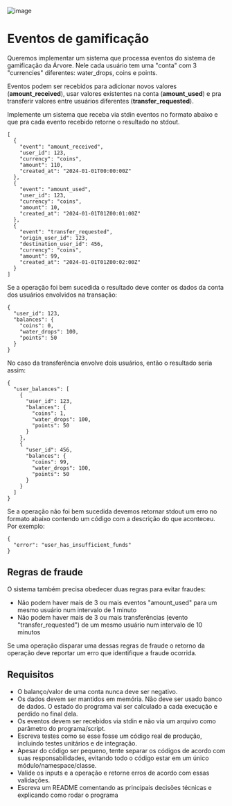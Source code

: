 ![image](https://assets-global.website-files.com/61155c49f7b752684a9f0584/61201e989ae795462db99155_logo-arvore.svg)

# Eventos de gamificação

Queremos implementar um sistema que processa eventos do sistema de gamificação da Árvore. Nele cada usuário tem uma "conta" com 3 "currencies" diferentes: water_drops, coins e points.

Eventos podem ser recebidos para adicionar novos valores (**amount_received**), usar valores existentes na conta (**amount_used**) e pra transferir valores entre usuários diferentes (**transfer_requested**).


Implemente um sistema que receba via stdin eventos no formato abaixo e que pra cada evento recebido retorne o resultado no stdout.

```
[
  {
    "event": "amount_received",
    "user_id": 123,
    "currency": "coins",
    "amount": 110,
    "created_at": "2024-01-01T00:00:00Z"
  },
  {
    "event": "amount_used",
    "user_id": 123,
    "currency": "coins",
    "amount": 10,
    "created_at": "2024-01-01T01Z00:01:00Z"
  },
  {
    "event": "transfer_requested",
    "origin_user_id": 123,
    "destination_user_id": 456,
    "currency": "coins",
    "amount": 99,
    "created_at": "2024-01-01T01Z00:02:00Z"
  }
]
```

Se a operação foi bem sucedida o resultado deve conter os dados da conta dos usuários envolvidos na transação:

```
{
  "user_id": 123,
  "balances": {
    "coins": 0,
    "water_drops": 100,
    "points": 50
  }
}
```

No caso da transferência envolve dois usuários, então o resultado seria assim:

```
{
  "user_balances": [
    {
      "user_id": 123,
      "balances": {
        "coins": 1,
        "water_drops": 100,
        "points": 50
      }
    },
    {
      "user_id": 456,
      "balances": {
        "coins": 99,
        "water_drops": 100,
        "points": 50
      }
    }
  ]
}
```

Se a operação não foi bem sucedida devemos retornar stdout um erro no formato abaixo contendo um código com a descrição do que aconteceu. Por exemplo:

```
{
  "error": "user_has_insufficient_funds"
}
```

## Regras de fraude

O sistema também precisa obedecer duas regras para evitar fraudes:

- Não podem haver mais de 3 ou mais eventos "amount_used" para um mesmo usuário num intervalo de 1 minuto
- Não podem haver mais de 3 ou mais transferências (evento "transfer_requested") de um mesmo usuário num intervalo de 10 minutos

Se uma operação disparar uma dessas regras de fraude o retorno da operação deve reportar um erro que identifique a fraude ocorrida.


## Requisitos

- O balanço/valor de uma conta nunca deve ser negativo.
- Os dados devem ser mantidos em memória. Não deve ser usado banco de dados. O estado do programa vai ser calculado a cada execução e perdido no final dela.
- Os eventos devem ser recebidos via stdin e não via um arquivo como parâmetro do programa/script.
- Escreva testes como se esse fosse um código real de produção, incluindo testes unitários e de integração.
- Apesar do código ser pequeno, tente separar os códigos de acordo com suas responsabilidades, evitando todo o código estar em um único módulo/namespace/classe.
- Valide os inputs e a operação e retorne erros de acordo com essas validações.
- Escreva um README comentando as principais decisões técnicas e explicando como rodar o programa
